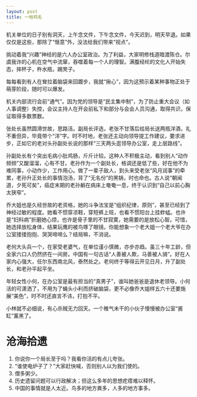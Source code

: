 ```yaml
---
layout: post
title: 一地鸡毛
---
```


机关单位的日子别有洞天，上午念文件，下午念文件，今天迟到，明天早退。如果仅仅是这些，那除了“惬意”外，没法给我们带来“视点”。

挑动着我“兴趣”神经的是六人办公室政治。为了利益，大家明修栈道暗渡陈仓。尔虞我诈的心机在空气中流窜，吞噬着每一个人的理智。满腹经纶的文化人开始失态，摔杯子，杵水瓶，踢凳子。

每每看到有人在耷拉着脑袋来回踱步，我就“揪心”，因为这预示着某种事物正处于萌芽阶段，随时可以爆发。

机关内部流行会前“通气”。因为党的领导是“民主集中制”，为了防止重大会议（如人事调整）失控，会议主持人在开会前私下和部分与会会人员沟通，取得共识，保证取得多数票数。

张处长虽然圆滑世故，思路活。副局长评选，老张不甘落后给局长送两瓶洋酒，礼不重但异，毕竟带个“洋”字。时不时地，老张还主动向领导提工作建议，要求进步，正如它的老对头孙副处长说的那样“三天两头逛领导办公室，走上层路线”。

孙副处长有个突出毛病小肚鸡肠，斤斤计较。这种人不积极主动，看到别人“动作频频”又酸溜溜，心有不甘。老孙作为一个副处长，格调还是低了些，好在他不为难同事，小动作少，工作用心。做了一辈子敌人，到头来受老张“风月润事”的牵累，老孙升正处长的事情泡汤，背了“无名份”的黑锅，时也命也。古人说“朝闻道，夕死可矣”，癌症末期的老孙躺在病床上奄奄一息，终于认识到“自己以前心胸太狭窄”。

乔大姐也是久经世故的老资格，她的斗争法宝是“组织纪律，原则”，甚至已经到了神经过敏的程度。她看不惯穿凉鞋，穿短裤上班，也看不惯阳台上挂蚱蜢。也许是“妇科病”折磨她心烦，也许是骨子里的不甘寂寞，她需要的是放松心智。可惜，她选择放松身体，结果玩鹰的被鸟啄了眼镜。你能想象一个老大姐一个老大爷在办公室搂搂抱抱、哭哭啼啼么？结局嘛，不消说。

老何大头兵一个，在家受老婆气，在单位谨小慎微，亦步亦趋。虽三十年工龄，但全家六口人仍然挤在一间房。中国有一句古话“人善被人欺，马善被人骑”。好在人家内心强大，任尔东西南北风，泰然处之。老何终于等得云开见日月，升了副处长，和老孙平起平坐。

年轻女性小何，在办公室是最有担当的“真男子”，谁叫她爸爸是退休老领导。小何活的可潇洒了，不用为了蝇头小利而挤破脑袋，更不必像乔大姐样五六十还要施展“美色”，时不时还直言不讳，打抱不平。

小林就不必细说，有心杀贼无力回天。一个稚气未干的小伙子慢慢被办公室“酱缸”薰黑了。

# 沧海拾遗

1. 你说你一个局长至于吗？我看你活的有点儿夸张。
2. “谁使电炉子了？”大家赶快喊，否则别人以为我们使的。
3. 僧多粥少。
4. 历史遗留问题可以行政解决；但这么多年的思想疙瘩难以释怀。
5. 中国的事情就是人太近。鸟多的地方粪多，人多的地方事多。